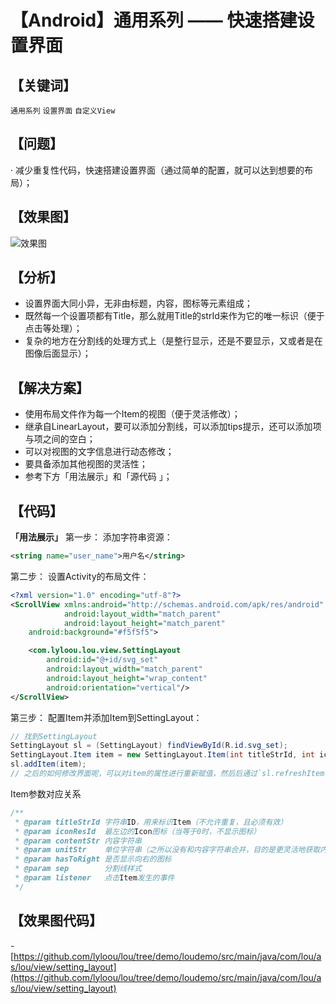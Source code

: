# 【Android】通用系列 —— 快速搭建设置界面

## 【关键词】
`通用系列` `设置界面` `自定义View`

## 【问题】
· 减少重复性代码，快速搭建设置界面（通过简单的配置，就可以达到想要的布局）；

## 【效果图】
![效果图](https://img-blog.csdn.net/20180815135140797?watermark/2/text/aHR0cHM6Ly9ibG9nLmNzZG4ubmV0L2x5MTQxNDcyNTMyOA==/font/5a6L5L2T/fontsize/400/fill/I0JBQkFCMA==/dissolve/70)

## 【分析】
- 设置界面大同小异，无非由标题，内容，图标等元素组成；
- 既然每一个设置项都有Title，那么就用Title的strId来作为它的唯一标识（便于点击等处理）；
- 复杂的地方在分割线的处理方式上（是整行显示，还是不要显示，又或者是在图像后面显示）；

## 【解决方案】
- 使用布局文件作为每一个Item的视图（便于灵活修改）；
- 继承自LinearLayout，要可以添加分割线，可以添加tips提示，还可以添加项与项之间的空白；
- 可以对视图的文字信息进行动态修改；
- 要具备添加其他视图的灵活性；
- 参考下方「用法展示」和「源代码 」；

## 【代码】
**「用法展示」** 
第一步： 添加字符串资源：
```xml
<string name="user_name">用户名</string>
```

第二步： 设置Activity的布局文件：
```xml
<?xml version="1.0" encoding="utf-8"?>
<ScrollView xmlns:android="http://schemas.android.com/apk/res/android"
            android:layout_width="match_parent"
            android:layout_height="match_parent"
    android:background="#f5f5f5">

    <com.lyloou.lou.view.SettingLayout
        android:id="@+id/svg_set"
        android:layout_width="match_parent"
        android:layout_height="wrap_content"
        android:orientation="vertical"/>
</ScrollView>
```

第三步： 配置Item并添加Item到SettingLayout：
```java
// 找到SettingLayout
SettingLayout sl = (SettingLayout) findViewById(R.id.svg_set);
SettingLayout.Item item = new SettingLayout.Item(int titleStrId, int iconResId, String contentStr, String unitStr, boolean hasToRight, SEP sep,IClickListener listener);
sl.addItem(item);
// 之后的如何修改界面呢，可以对item的属性进行重新赋值，然后后通过`sl.refreshItem(item)`来使设置生效;
```

Item参数对应关系 
```java
/**
 * @param titleStrId 字符串ID，用来标识Item（不允许重复，且必须有效）
 * @param iconResId  最左边的Icon图标（当等于0时，不显示图标）
 * @param contentStr 内容字符串
 * @param unitStr    单位字符串（之所以没有和内容字符串合并，目的是更灵活地获取内容）
 * @param hasToRight 是否显示向右的图标
 * @param sep        分割线样式
 * @param listener   点击Item发生的事件
 */
```

## 【效果图代码】
-[https://github.com/lyloou/lou/tree/demo/loudemo/src/main/java/com/lou/as/lou/view/setting_layout](https://github.com/lyloou/lou/tree/demo/loudemo/src/main/java/com/lou/as/lou/view/setting_layout)